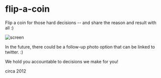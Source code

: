 # flip-a-coin

Flip a coin for those hard decisions -- and share the reason and result with all :)

![screen](https://github.com/steveseguin/flip-a-coin/blob/master/screen.jpg?raw=true)

In the future, there could be a follow-up photo option that can be linked to twitter. :)

We hold you accountable to decisions we make for you!

circa 2012
